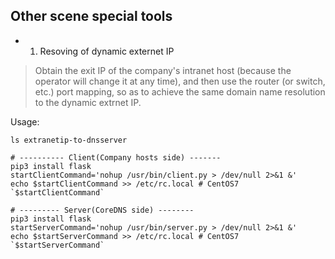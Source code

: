 ## Other scene special tools

- 1. Resoving of dynamic externet IP

> Obtain the exit IP of the company's intranet host (because the operator will change it at any time), and then use the router (or switch, etc.) port mapping, so as to achieve the same domain name resolution to the dynamic extrnet IP.

Usage:
```
ls extranetip-to-dnsserver

# ---------- Client(Company hosts side) -------
pip3 install flask
startClientCommand='nohup /usr/bin/client.py > /dev/null 2>&1 &'
echo $startClientCommand >> /etc/rc.local # CentOS7
`$startClientCommand`

# --------- Server(CoreDNS side) --------
pip3 install flask
startServerCommand='nohup /usr/bin/server.py > /dev/null 2>&1 &'
echo $startServerCommand >> /etc/rc.local # CentOS7
`$startServerCommand`
```
